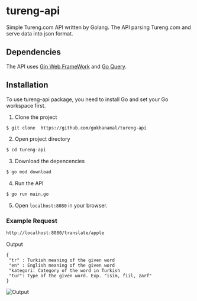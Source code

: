 # tureng-api
Simple Tureng.com API written by Golang. The API parsing Tureng.com and serve data into json format.

## Dependencies
The API uses [Gin Web FrameWork](https://github.com/gin-gonic/gin) and [Go Query](https://github.com/PuerkitoBio/goquery). 

## Installation
To use tureng-api package, you need to install Go and set your Go workspace first.

1. Clone the project
```sh
$ git clone  https://github.com/gokhanamal/tureng-api
```
2. Open project directory
```sh
$ cd tureng-api
```
3. Download the depencencies
```sh
$ go mod download
```
4. Run the API
```sh
$ go run main.go
```
5. Open `localhost:8080` in your browser.

### Example Request

```sh
http://localhost:8080/translate/apple
```

Output
```
{
 "tr" : Turkish meaning of the given word
 "en" : English meaning of the given word
 "kategori: Category of the word in Turkish
 "tur": Type of the given word. Exp. "isim, fiil, zarf"
}
```

![Output](https://i.ibb.co/hRcvw4P/output.png)
